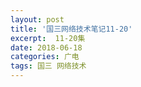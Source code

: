 ```yaml
---
layout: post
title: '国三网络技术笔记11-20'
excerpt:  11-20集
date: 2018-06-18
categories: 广电
tags: 国三 网络技术
---
```



